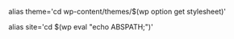 alias theme='cd wp-content/themes/$(wp option get stylesheet)'

alias site='cd $(wp eval "echo ABSPATH;")'